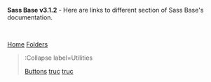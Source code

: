 **Sass Base v3.1.2** - Here are links to different section of Sass Base's documentation.

<br>

[Home](/)
[Folders](/docs/folders)

> :Collapse label=Utilities
>
> [Buttons](/docs/utilities/buttons)
> [truc](/docs/truc)
> [truc](/docs/truc)
